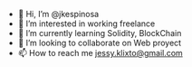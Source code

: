 - 👋 Hi, I’m @jkespinosa
- 👀 I’m interested in working freelance
- 🌱 I’m currently learning Solidity, BlockChain
- 💞️ I’m looking to collaborate on Web proyect
- 📫 How to reach me jessy.klixto@gmail.com

<!---
jkespinosa/jkespinosa is a ✨ special ✨ repository because its `README.md` (this file) appears on your GitHub profile.
You can click the Preview link to take a look at your changes.
--->
